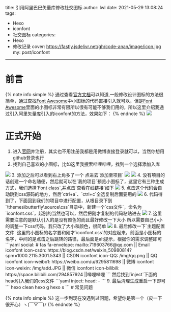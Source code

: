 title: 引用阿里巴巴矢量库修改社交图标
author: lwl
date: 2021-05-29 13:08:24
tags:
 - Hexo
 - iconfont
 - 社交图标
categories:
 - Hexo
 - 修改记录
cover: https://fastly.jsdelivr.net/gh/code-anan/image/icon.jpg
my: post/iconfont
---
<meta name="referrer" content="no-referrer" />

# 前言  
{% note info simple %}
通过查看[官方文档](https://butterfly.js.org)可以知道,一般修改设计图标的方法很简单，通过查找[Font Awesome](https://fontawesome.com/)中小图标的代码直接引入就可以，但是[Font Awesome](https://fontawesome.com/)里面的小图标非常有限所以很有可能不够我们用的，所以这里介绍我通过引入阿里矢量库引入的iconfont的方法，效果如下：
{% endnote %}
<img src="/img/posts/iconfont.png">


# 正式开始
1. 进入[官网](https://www.iconfont.cn/)并注册，其实也不用注册我都是用微博直接登录就可以，当然你想用github登录也行
2. 找到自己喜欢的小图标，比如这里我搜索哔哩哔哩，找到一个选择添加入库
<img src="/img/posts/bilibili.png">
3. 添加之后可以看到右上角多了一个 点进去`添加至项目`
<img src="/img/posts/1.png">
<img src="/img/posts/addto.png">
4. 没有项目的话创建一个命名随便，然后就可以在`我的项目`预览小图标了，这里它有三种生成方式，我们选择`Font class`,并点击`查看在线链接`如下
<img src="/img/posts/mypro.png">
5. 点击这个代码会自动跳到css源码的地方，然后`ctrl+a`、`ctrl+c`全选复制后面要用的
<img src="/img/posts/css.png">
6. 代码得到了，下面回到我们的项目中进行配置，从根目录下到`\themes\butterfly\source\css`目录中，新建一个`css文件`，命名为`iconfont.css`，起别的当然也可以，然后把刚才复制的代码粘贴进去
<img src="/img/posts/addiconfont.png">
7. 这里需要注意的是默认引入的是没有颜色的而且最好修改一下大小 所以需要自己小小的调整一下css代码，我只改了大小和颜色，很简单
<img src="/img/posts/addcolor.png">
8. 最后修改一下`主题配置文件`
这里的小图标的名字要和刚才`iconfont.css`的对应起来，前面是小图标的名字，中间的是点击之后跳转的路径，最后面是alt提示，根据你的需求调整即可
```yaml
social:
   # fas fa-envelope: mailto:719603766@qq.com || Email
   iconfont icon-csdn: https://blog.csdn.net/weixin_50980814?spm=1000.2115.3001.5343 || CSDN
   iconfont icon-QQ: /img/qq.png || QQ
   iconfont icon-weibo1: https://weibo.com/u/6295811698 || 微博
   iconfont icon-weixin: /img/add.JPG || 微信
   iconfont icon-bilibili: https://space.bilibili.com/294857924 ||哔哩哔哩
```
然后找到`inject`下面的head引入我们的css文件
```yaml
inject:
  head:
    - <link rel="stylesheet" href="/css/iconfont.css">
```
9. 最后清理生成重启一下即可
```
hexo clean
hexo g
hexo s
```
# 常见问题

{% note info simple %}
这一步到现在没遇到过问题，希望你是第一个（皮一下很开心）ヽ(￣▽￣)ﾉ
{% endnote %}